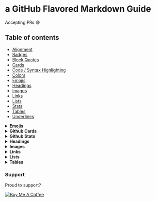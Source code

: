 # a GitHub Flavored Markdown Guide

Accepting PRs :smile:

## Table of contents

- [Alignment](/lib/alignment.md)
- [Badges](/lib/badges.md)
- [Block Quotes](/lib/blockquotes.md)
- [Cards](/lib/cards.md)
- [Code / Syntax Highlighting](/lib/code-syntax.md)
- [Colors](/lib/colors.md)
- [Emojis](/lib/emojis.md)
- [Headings](/lib/headings.md)
- [Images](/lib/images.md)
- [Links](/lib/links.md)
- [Lists](/lib/lists.md)
- [Stats](/lib/stats.md)
- [Tables](/lib/tables.md)
- [Underlines](/lib/underlines.md)


<details>
  <summary><b>Emojis</b></summary>
  
  :tada: `:tada:`
  
  :bug: `:bug:`
  
  :rocket: `:rocket:`
  
  :truck: `:truck:`
  
  :pencil2: `:pencil2:`
  
  <a href='https://gist.github.com/rxaviers/7360908' target='_blank'>View a complete list here.</a>

</details>

<details>
  <summary><b>Github Cards</b></summary>
  
  <img src="https://github-readme-stats.vercel.app/api/pin/?username=hi-matbub&repo=markdown-guide" />
  
  (_View Source_)[https://github.com/anuraghazra/github-readme-stats]
  
</details>

<details>
  <summary><b>Github Stats</b></summary>
  
  ![hi-matbub's github stats](https://github-readme-stats.vercel.app/api?username=hi-matbub&show_icons=true)
  
  `![hi-matbub's github stats](https://github-readme-stats.vercel.app/api?username=hi-matbub&show_icons=true)`
  
  (_View Source_)[https://github.com/anuraghazra/github-readme-stats]
  
</details>

<details>
  <summary><b>Headings</b></summary>

# `# h1`

## `## h2`

### `### h3`

#### `#### h4`

##### `##### h5`

###### `###### h6`

</details>

<details>
  <summary><b>Images</b></summary>

Avatars

![avatar](https://avatars.githubusercontent.com/hi-matbub?size=40) ![avatar](https://avatars.githubusercontent.com/hi-matbub?size=80) ![avatar](https://avatars.githubusercontent.com/hi-matbub?size=120)

```
![avatar](https://avatars.githubusercontent.com/hi-matbub?size=40)
![avatar](https://avatars.githubusercontent.com/hi-matbub?size=80)
![avatar](https://avatars.githubusercontent.com/hi-matbub?size=120)
```

</details>

<details>
  <summary><b>Links</b></summary>
  
  [Standard Markdown Link to Google](http://google.com)
  
  `[Standard Markdown Link to Google](http://google.com)`
  
  <a href='http://google.com' target='_blank'>Open a new page to Google using inline HTML</a>
  
  `<a href='http://google.com' target='_blank'>Open a new page to Google using inline HTML</a>`

</details>

<details>
  <summary><b>Lists</b></summary>

- Grocery List

  - Eggs
  - Milk

```
- Grocery List
  - Eggs
  - Milk
```

</details>


<details>
  <summary><b>Tables</b></summary>

| Mon | Tues | Wed | Thur | Fri | Sat | Sun |
| --- | ---- | --- | ---- | --- | --- | --- |
| 01  | 02   | 03  | 04   | 05  | 06  | 07  |
| 08  | 09   | 10  | 11   | 12  | 13  | 14  |
| 15  | 16   | 17  | 18   | 19  | 20  | 21  |
| 22  | 23   | 24  | 25   | 26  | 27  | 28  |
| 29  | 30   | 31  |      |     |     |     |

```
| Mon | Tues | Wed | Thur | Fri | Sat | Sun |
| --- | ---- | --- | ---- | --- | --- | --- |
| 01  | 02   | 03  | 04   | 05  | 06  |  07 |
| 08  | 09   | 10  | 11   | 12  | 13  |  14 |
| 15  | 16   | 17  | 18   | 19  | 20  |  21 |
| 22  | 23   | 24  | 25   | 26  | 27  |  28 |
| 29  | 30   | 31  |      |     |     |     |
```

</details>

### Support

Proud to support?

<a href="https://www.buymeacoffee.com/himatbub" target="_blank"><img src="https://www.buymeacoffee.com/assets/img/custom_images/orange_img.png" alt="Buy Me A Coffee" style="height: auto !important;width: auto !important;" ></a>
